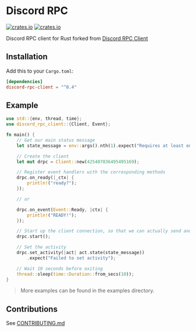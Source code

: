 # Discord RPC

[![crates.io](https://img.shields.io/crates/v/discord-presence.svg)](https://crates.io/crates/discord-presence)
[![crates.io](https://img.shields.io/crates/d/discord-presence.svg)](https://crates.io/crates/discord-presence)

Discord RPC client for Rust forked from [Discord RPC Client](https://gitlab.com/valeth/discord-rpc-client.rs)

## Installation

Add this to your `Cargo.toml`:

```toml
[dependencies]
discord-rpc-client = "^0.4"
```

## Example

```rust
use std::{env, thread, time};
use discord_rpc_client::{Client, Event};

fn main() {
    // Get our main status message
    let state_message = env::args().nth(1).expect("Requires at least one argument");

    // Create the client
    let mut drpc = Client::new(425407036495495169);

    // Register event handlers with the corresponding methods
    drpc.on_ready(|_ctx| {
        println!("ready?");
    });

    // or

    drpc.on_event(Event::Ready, |ctx| {
        println!("READY!");
    });

    // Start up the client connection, so that we can actually send and receive stuff
    drpc.start();

    // Set the activity
    drpc.set_activity(|act| act.state(state_message))
        .expect("Failed to set activity");

    // Wait 10 seconds before exiting
    thread::sleep(time::Duration::from_secs(10));
}
```

> More examples can be found in the examples directory.

## Contributions

See [CONTRIBUTING.md](CONTRIBUTING.md)
